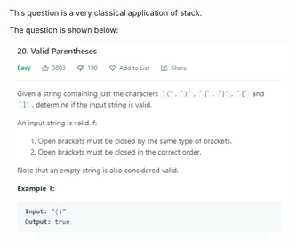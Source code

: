 This question is a very classical application of stack.

The question is shown below:

![img](https://github.com/MingCheng991129/Solutions-to-Leetcode-Problems/blob/master/20.%20Valid%20Parentheses/question.png)
